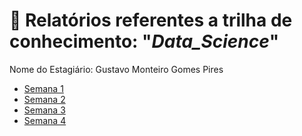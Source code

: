 # 📖 **Relatórios referentes a trilha de conhecimento:** "*Data_Science*"
Nome do Estagiário: Gustavo Monteiro Gomes Pires

- [Semana 1](relatorio/02_08.md)
- [Semana 2](relatorio/09_08.md)
- [Semana 3](relatorio/14_08.md)
- [Semana 4](relatorio/20_08.md)